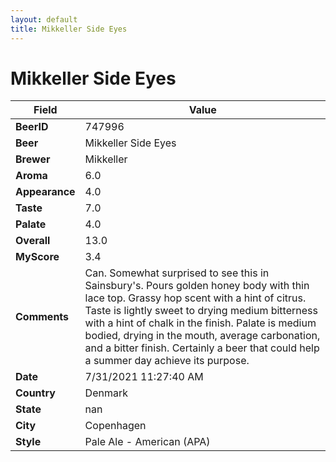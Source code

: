 ```yaml
---
layout: default
title: Mikkeller Side Eyes
---
```


# Mikkeller Side Eyes

| Field         | Value     |
|---------------|-----------|
| **BeerID** | 747996 |
| **Beer** | Mikkeller Side Eyes |
| **Brewer** | Mikkeller |
| **Aroma** | 6.0 |
| **Appearance** | 4.0 |
| **Taste** | 7.0 |
| **Palate** | 4.0 |
| **Overall** | 13.0 |
| **MyScore** | 3.4 |
| **Comments** | Can. Somewhat surprised to see this in Sainsbury's. Pours golden honey body with thin lace top. Grassy hop scent with a hint of citrus. Taste is lightly sweet to drying medium bitterness with a hint of chalk in the finish. Palate is medium bodied, drying in the mouth, average carbonation, and a bitter finish. Certainly a beer that could help a summer day achieve its purpose. |
| **Date** | 7/31/2021 11:27:40 AM |
| **Country** | Denmark |
| **State** | nan |
| **City** | Copenhagen |
| **Style** | Pale Ale - American (APA) |
